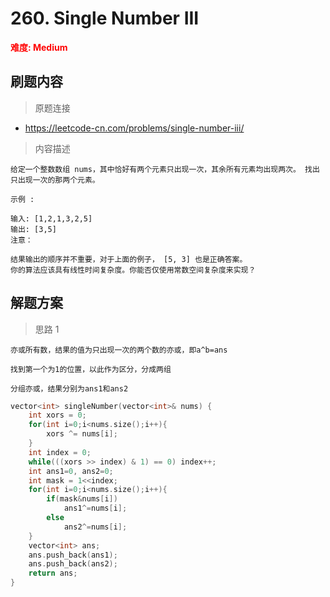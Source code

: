 # 260. Single Number III

 **<font color=red>难度: Medium</font>**

 ## 刷题内容
 > 原题连接
* https://leetcode-cn.com/problems/single-number-iii/
 > 内容描述
 ```
给定一个整数数组 nums，其中恰好有两个元素只出现一次，其余所有元素均出现两次。 找出只出现一次的那两个元素。

示例 :

输入: [1,2,1,3,2,5]
输出: [3,5]
注意：

结果输出的顺序并不重要，对于上面的例子， [5, 3] 也是正确答案。
你的算法应该具有线性时间复杂度。你能否仅使用常数空间复杂度来实现？
 ```

## 解题方案
> 思路 1
```
亦或所有数，结果的值为只出现一次的两个数的亦或，即a^b=ans

找到第一个为1的位置，以此作为区分，分成两组

分组亦或，结果分别为ans1和ans2

```

```cpp
vector<int> singleNumber(vector<int>& nums) {
    int xors = 0;
    for(int i=0;i<nums.size();i++){
        xors ^= nums[i];
    }
    int index = 0;
    while(((xors >> index) & 1) == 0) index++;
    int ans1=0, ans2=0;
    int mask = 1<<index;
    for(int i=0;i<nums.size();i++){
        if(mask&nums[i])
            ans1^=nums[i];
        else
            ans2^=nums[i];
    }
    vector<int> ans;
    ans.push_back(ans1);
    ans.push_back(ans2);
    return ans;
}

```